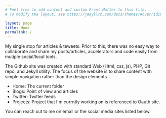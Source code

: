 ```yaml
---
# Feel free to add content and custom Front Matter to this file.
# To modify the layout, see https://jekyllrb.com/docs/themes/#overriding-theme-defaults

layout: page
title: Home
permalink: /
---
```

My single stop for articles & teweets.  Prior to this, there was no easy way to collaborate and share my posts/articles, accelerators and code easily from mutiple social/local tools.

The Github site was created with standard Web (Html, css, js), PHP, Git repo, and Jekyll utility. The focus of the website is to share content with simple navigation rather than the design elements.

* Home: The current folder
* Blogs: Point of view and articles
* Twitter: Twitter feeds
* Projects: Project that I'm currntly working on is referenced to Oauth site.

You can reach out to me on email or the social media sites listed below.